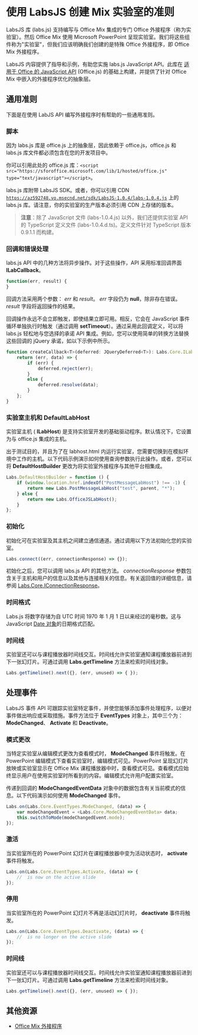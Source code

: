 
# <a name="guidelines-for-creating-labs-for-mix-using-labsjs"></a>使用 LabsJS 创建 Mix 实验室的准则



LabsJS 库 (labs.js) 支持编写与 Office Mix 集成的专门 Office 外接程序（称为实验室）。然后 Office Mix 使用 Microsoft PowerPoint 呈现实验室。我们将这些组件称为"实验室"，但我们应该明确我们创建的是特殊 Office 外接程序，即 Office Mix 外接程序。

LabsJS 内容提供了指导和示例，有助您实施 labs.js JavaScript API。此库在 [适用于 Office 的 JavaScript API](../../../reference/javascript-api-for-office.md) (Office.js) 的基础上构建，并提供了针对 Office Mix 中嵌入的外接程序优化的抽象层。


## <a name="general-guidelines"></a>通用准则


下面是在使用 LabJS API 编写外接程序时有帮助的一些通用准则。


### <a name="scripts"></a>脚本

因为 labs.js 库是 office.js 上的抽象层，因此依赖于 office.js，office.js 和 labs.js 库文件都必须包含在您的开发项目中。 

你可以引用此处的 office.js 库：`<script src="https://sforoffice.microsoft.com/lib/1/hosted/office.js" type="text/javascript"></script>`。

labs.js 库附带 LabsJS SDK。或者，你可以引用 CDN <code>https://az592748.vo.msecnd.net/sdk/LabsJS-1.0.4/labs-1.0.4.js</code> 上的 labs.js 库。请注意，你的实验室的生产版本必须引用 CDN 上存储的版本。


 >**注意**：除了 JavaScript 文件 (labs-1.0.4.js) 以外，我们还提供实验室 API 的 TypeScript 定义文件 (labs-1.0.4.d.ts)。定义文件针对 TypeScript 版本 0.9.1.1 而构建。


### <a name="callbacks-and-error-handling"></a>回调和错误处理

labs.js API 中的几种方法将异步操作。对于这些操作，API 采用标准回调界面  **ILabCallback**。 


```js
function(err, result) {
}
```

回调方法采用两个参数： _err_ 和 _result_。 _err_ 字段仍为 **null**，除非存在错误。 _result_ 字段将返回操作的结果。

回调操作永远不会立即触发，即使结果立即可用。相反，它会在 JavaScript 事件循环单独执行时触发（通过调用  **setTimeout**）。通过采用此回调定义，可以将 labs.js 轻松地与您选择的承诺 API 集成。例如，您可以使用简单的转换方法替换这些回调的 jQuery 承诺，如以下示例中所示。




```js
function createCallback<T>(deferred: JQueryDeferred<T>): Labs.Core.ILabCallback<T> {
    return (err, data) => {
        if (err) {
            deferred.reject(err);
        }
        else {
            deferred.resolve(data);
        }
    };
}
```


### <a name="lab-host-and-defaultlabhost"></a>实验室主机和 DefaultLabHost

实验室主机 ( **ILabHost**) 是支持实验室开发的基础驱动程序。默认情况下，它设置为与 office.js 集成的主机。

出于测试目的，并且为了在 labhost.html 内运行实验室，您需要切换到在模拟环境中工作的主机。以下代码示例演示如何使用查询参数执行此操作。或者，您可以将  **DefaultHostBuilder** 更改为将实验室外接程序与其他平台相集成。




```js
Labs.DefaultHostBuilder = function () {
    if (window.location.href.indexOf("PostMessageLabHost") !== -1) {
        return new Labs.PostMessageLabHost("test", parent, "*");
    } else {
        return new Labs.OfficeJSLabHost();
    }
};
```


### <a name="initialization"></a>初始化

初始化可在实验室及其主机之间建立通信通道。通过调用以下方法初始化您的实验室。


```js
Labs.connect((err, connectionResponse) => {});
```

初始化之后，您可以调用 labs.js API 的其他方法。 _connectionResponse_ 参数包含关于主机和用户的信息以及其他与连接相关的信息。有关返回值的详细信息，请参阅 [Labs.Core.IConnectionResponse](../../../reference/office-mix/labs.core.iconnectionresponse.md)。


### <a name="time-format"></a>时间格式

Labs.js 将数字存储为自 UTC 时间 1970 年 1 月 1 日以来经过的毫秒数。这与 JavaScript [Date 对象](http://msdn.microsoft.com/en-us/library/ie/cd9w2te4%28v=vs.94%29.aspx)的日期格式匹配。


### <a name="timeline"></a>时间线

实验室还可以与课程播放器时间线交互。时间线允许实验室通知课程播放器前进到下一张幻灯片。可通过调用  **Labs.getTimeline** 方法来检索时间线对象。


```js
Labs.getTimeline().next({}, (err, unused) => { });
```


## <a name="handling-events"></a>处理事件


LabsJS 事件 API 可跟踪实验室特定事件，并使您能够添加事件处理程序，以便对事件做出响应或采取措施。事件方法位于  **EventTypes** 对象上，其中三个为： **ModeChanged**、 **Activate** 和 **Deactivate**。 


### <a name="mode-change"></a>模式更改

当特定实验室从编辑模式更改为查看模式时， **ModeChanged** 事件将触发。在 PowerPoint 编辑模式下查看实验室时，编辑模式可见。PowerPoint 呈现幻灯片放映或实验室显示在 Office Mix 课程播放器中时，查看模式可见。查看模式应始终显示用户在使用实验室时所看到的内容。编辑模式允许用户配置实验室。

传递到回调的  **ModeChangedEventData** 对象中的数据包含有关当前模式的信息。以下代码演示如何使用 **ModeChanged** 事件。




```js
Labs.on(Labs.Core.EventTypes.ModeChanged, (data) => {
    var modeChangedEvent = <Labs.Core.ModeChangedEventData> data;
    this.switchToMode(modeChangedEvent.mode);
});
```


### <a name="activate"></a>激活

当实验室所在的 PowerPoint 幻灯片在课程播放器中变为活动状态时， **activate** 事件将触发。


```js
Labs.on(Labs.Core.EventTypes.Activate, (data) => {
    //  is now on the active slide
});
```


### <a name="deactivate"></a>停用

当实验室所在的 PowerPoint 幻灯片不再是活动幻灯片时， **deactivate** 事件将触发。


```js
Labs.on(Labs.Core.EventTypes.Deactivate, (data) => {                
    //  is no longer on the active slide
});
```


### <a name="timeline"></a>时间线

实验室还可以与课程播放器时间线交互。时间线允许实验室通知课程播放器前进到下一张幻灯片。可通过调用  **Labs.getTimeline** 方法来检索时间线对象。


```js
Labs.getTimeline().next({}, (err, unused) => { });
```


## <a name="additional-resources"></a>其他资源



- [Office Mix 外接程序](../../powerpoint/office-mix/office-mix-add-ins.md)
    
